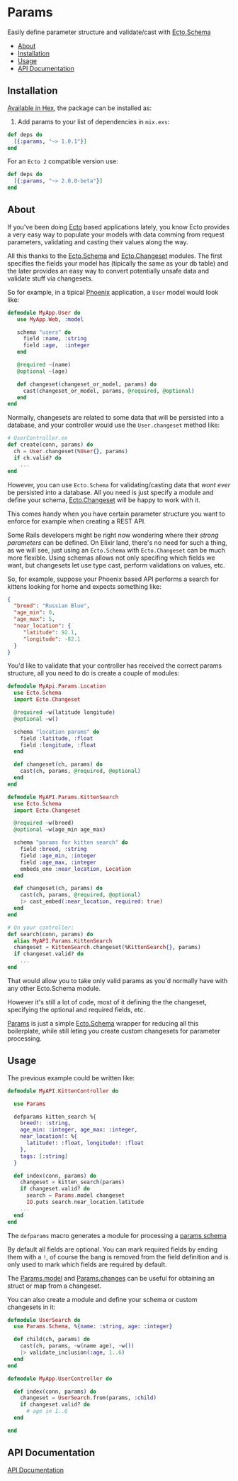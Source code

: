 # Params

Easily define parameter structure and validate/cast with [Ecto.Schema][Ecto.Schema]

- [About](#about)
- [Installation](#installation)
- [Usage](#usage)
- [API Documentation](https://hexdocs.pm/params/)

## Installation

[Available in Hex](https://hex.pm/packages/params), the package can be installed as:

  1. Add params to your list of dependencies in `mix.exs`:

```elixir
def deps do
  [{:params, "~> 1.0.1"}]
end
```

For an `Ecto 2` compatible version use:

```elixir
def deps do
  [{:params, "~> 2.0.0-beta"}]
end
```

## About

If you've been doing [Ecto][Ecto] based applications lately,
you know Ecto provides a very easy way to populate your models with data comming
from request parameters, validating and casting their values along the way.

All this thanks to the [Ecto.Schema][Ecto.Schema] and [Ecto.Changeset][cast] modules.
The first specifies the fields your model has (tipically the same as your db table)
and the later provides an easy way to convert potentially unsafe data and validate
stuff via changesets.

So for example, in a tipical [Phoenix][Phoenix] application, a `User` model
would look like:

```elixir
defmodule MyApp.User do
   use MyApp.Web, :model

   schema "users" do
     field :name, :string
     field :age,  :integer
   end

   @required ~(name)
   @optional ~(age)

   def changeset(changeset_or_model, params) do
     cast(changeset_or_model, params, @required, @optional)
   end
end
```

Normally, changesets are related to some data that will be persisted into
a database, and your controller would use the `User.changeset` method like:

```elixir
# UserController.ex
def create(conn, params) do
  ch = User.changeset(%User{}, params)
  if ch.valid? do
    ...
end
```

However, you can use `Ecto.Schema` for validating/casting data that
*wont ever* be persisted into a database. All you need is just specify a module and
define your schema, [Ecto.Changeset][cast] will be happy to work with it.

This comes handy when you have certain parameter structure you want
to enforce for example when creating a REST API.

Some Rails developers might be right now wondering where their
_strong parameters_ can be defined. On Elixir land, there's no need for such a thing, as we will see, just using an `Ecto.Schema` with `Ecto.Changeset`
can be much more flexible. Using schemas allows not only
specifing which fields we want, but changesets let use
type cast, perform validations on values, etc.

So, for example, suppose your Phoenix based API performs a search for kittens looking for
home and expects something like:

```json
{
  "breed": "Russian Blue",
  "age_min": 0,
  "age_max": 5,
  "near_location": {
     "latitude": 92.1,
     "longitude": -82.1
  }
}
```

You'd like to validate that your controller has received the correct
params structure, all you need to do is create a couple of modules:

```elixir
defmodule MyApi.Params.Location
  use Ecto.Schema
  import Ecto.Changeset

  @required ~w(latitude longitude)
  @optional ~w()

  schema "location params" do
    field :latitude, :float
    field :longitude, :float
  end

  def changeset(ch, params) do
    cast(ch, params, @required, @optional)
  end
end

defmodule MyAPI.Params.KittenSearch
  use Ecto.Schema
  import Ecto.Changeset

  @required ~w(breed)
  @optional ~w(age_min age_max)

  schema "params for kitten search" do
    field :breed, :string
    field :age_min, :integer
    field :age_max, :integer
    embeds_one :near_location, Location
  end

  def changeset(ch, params) do
    cast(ch, params, @required, @optional)
    |> cast_embed(:near_location, required: true)
  end
end

# On your controller:
def search(conn, params) do
  alias MyAPI.Params.KittenSearch
  changeset = KittenSearch.changeset(%KittenSearch{}, params)
  if changeset.valid? do
    ...
end
```

That would allow you to take only valid params as you'd
normally have with any other Ecto.Schema module.

However it's still a lot of code, most of it
defining the the changeset, specifying the optional
and required fields, etc.

[Params](#usage) is just a simple [Ecto.Schema][Ecto.Schema]
wrapper for reducing all this boilerplate, while still
leting you create custom changesets for parameter processing.

## Usage

The previous example could be written like:

```elixir
defmodule MyAPI.KittenController do

  use Params

  defparams kitten_search %{
    breed!: :string,
    age_min: :integer, age_max: :integer,
    near_location!: %{
      latitude!: :float, longitude!: :float
    },
    tags: [:string]
  }

  def index(conn, params) do
    changeset = kitten_search(params)
    if changeset.valid? do
      search = Params.model changeset
      IO.puts search.near_location.latitude
    ...
  end
end
```

The `defparams` macro generates a module for processing
a [params schema](http://hexdocs.pm/params/Params.Schema.html)

By default all fields are optional. You can mark
required fields by ending them with a `!`, of course
the bang is removed from the field definition and is
only used to mark which fields are required by default.

The [Params.model](http://hexdocs.pm/params/Params.html#model/1)
and [Params.changes](http://hexdocs.pm/params/Params.html#changes/1) can be useful
for obtaining an struct or map from a changeset.

You can also create a module and define
your schema or custom changesets in it:

```elixir
defmodule UserSearch do
  use Params.Schema, %{name: :string, age: :integer}

  def child(ch, params) do
    cast(ch, params, ~w(name age), ~w())
    |> validate_inclusion(:age, 1..6)
  end
end

defmodule MyApp.UserController do

  def index(conn, params) do
    changeset = UserSearch.from(params, :child)
    if changeset.valid? do
      # age in 1..6
  end

end
```

## API Documentation

[API Documentation](https://hexdocs.pm/params/)


[Phoenix]: http://www.phoenixframework.org
[Ecto]: https://hexdocs.pm/ecto
[Ecto.Schema]: https://hexdocs.pm/ecto/Ecto.Schema.html
[cast]: https://hexdocs.pm/ecto/Ecto.Changeset.html#cast/4
